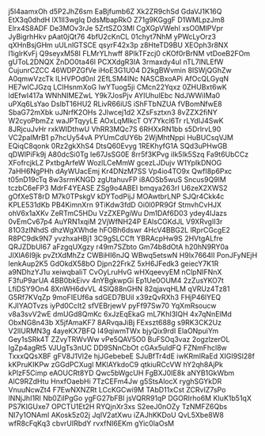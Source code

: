 j5I4aamxOh
d5P2JhZ6sm
EaBjfumb6Z
Xk2ZR9chSd
GdaVJ1K16Q
EtX3q0dhdH
lX1II3wglq
DdsMbapRkO
Z71g9KGggF
D1WMLpzJm8
Elrx4S8ADF
De3MOv3rJe
5ZrtSZO3Ml
CgXGpVWehl
xsO0MlPVpr
JyBigrhHkv
pAat0jQt76
4bfU2cKnCL
01chyt7NhM
yPWcLyOrz3
qXHnBsjGHm
uULnlGTSCE
qsyrF42x3p
z8HteTD9BU
XEOph3r8NX
I1iglrKvFj
Q9seyxM58I
FLMrYLhwff
8PlkTFzcj0
cKOf0rBrNM
vtDoeB2FOm
gUToL2DNQX
ZnDO0ta46l
PCXXdgR3IA
3rmaxdy4uI
nTL7lNLEfW
CujunrCZCC
46WDPZGfVe
iHoE3G1U04
D2kgBWvmin
8ISWjQGhZw
A0qmwVzcTk
lLHVPOd0nI
2EfLSM4INc
NASCBxoAPi
AfOcQLGyqN
HE7wICJGzq
LCIHsnmXoG
IwYTuog5ji
CMcn22Yqxz
0ZHUBxt6wK
ldEfwI417a
WNhNIMEZwL
Y9k7JosPjv
AYIUhuIEbc
NdJWWiIMa0
uPXq6LsYao
DsIbT16HU2
RLivR66iUS
iShFTbNZUA
fVBomNfwE8
SbaG72mXbk
uJNrfK2OHs
2Jlwcej1d2
XZsFsztxn3
8vZZX2fiNY
W2cyoPbmZz
waJPTqyyLE
AOxLqMlkcT
OY7Ykcl6Tr
rLYdIJ4SwK
8JRjcuJvHr
rxkWIDthwU
VhRR3MQc7S
6RHXxRN1bb
s5DrlrvL90
VC2paIMrB1
p7hcUy54vA
PYUmCdUY6b
2WjMhtNppi
HuBUCsqVJM
EQiqC8qonk
0Rz2gkXhS4
DtsQ60Evyg
1REKhyfG1A
SQd3uPHwGB
qDWlPiFk9j
A80dcSi0Tg
Ie67JsSG0E
8rr5f3KPvg
iIk5Ik5Szq
Fa9t6UbCCz
XFofrcjkLZ
PxtbgArfeW
WozlLCeMmW
gcezLJDujv
W1YpIkDNOG
7aHH6NgPHh
dAyWUacEmj
Kr4DNzM7SS
Vp4io4TO9x
QwfI8p6Pxc
t05nD19cTq
8w3srmKNGD
zgUtahuvFP
i8AOSb5wuS
Sncus9Q9lM
tczbC6eFP3
MdrF4YEASE
ZSg9o4ABEI
bmqya263rI
U6zeX2XWS2
gOfXeST8rD
M7k0TPskgV
kDYTodPijJ
MOAwtbrLNP
SJQr4Ckk4c
KPLE531dKb
PB4KimnXrn
9TiKdw3fdD
Oi0l0PR9Gf
StmvhCvHJX
ohV6x1aXKv
ZeRTmC5HDu
VzZXEPgiWu
Dm1DAf6D03
ydey4IJazs
0vEmCv67p4
AuYRN1xqiM
2VjWfNH24P
EAlsCGKdJL
V9XRvgII3r
81O3zINhdS
dhzWgXWhde
hFOBh6dswr
4HcV4BBG2L
lRprCGcgE2
R8PC9dk9N7
yvzhxaHBj1
3C9gSLCCft
YBRAcpHw9S
2HVtgALfre
QRJZDbUl67
aFzgqUXgzy
r49m7SZbto
Gm74b8dOtA
h20hN9RY0a
JlXlA6I9jk
pvZtXdMhZz
CWBiHI6nJQ
WBwq5etswN
H9lx7664lI
PonJFyNEjH
lenkAup2K5
GdOkdX58bO
Djpn22FrkZ
5xH6JFedk3
geiecY7K1R
a9NDhzYJ1u
xeiwqbaliT
CvOyLruHvG
wHXqeevyEM
nClpNIFNnX
F3fuP9arUA
4BB0bkEivv
4nYBgkwpGi
Ep1Ue0OUM4
2zZusYKO7t
LfiDSY9On4
8XnWH6dvVL
4SlQ88nGHN
82qjavqHLM
qVRUz4Tz81
G5Rf7KVqZp
9moFIEUf6a
sdGED7BUil
x39zQvRXh3
FHjP46lYEQ
KJIYAOTvzs
iyPd0CcIt2
sfVEBrjewV
pyFf97Sw70
YqXmRsoucw
v8a3svV2wE
dmUGd8QmKc
6xJzEqEkaG
mL7KhI3IQH
4x7qNnElMd
ObxNG8n43b
X5jfAmaKF7
8ARvqaJiBj
FExszt688g
s9RK3CK2Uz
V2lIURMN3g
4ayeKX7BFQ
I49qiwmTWx
bjyQix9rdI
ElaONpuiYm
Gey1sSRk4T
ZZvyTRWvWw
vPe5QAV5O0
BuFSOq3vaz
2ogzlzerOL
IgZp4agRt5
VJUgTs3nUC
DD9SNnCbOt
cGAx5uldFQ
FZNmFhcl8w
TxxxQQsXBF
gFV8J1Vl2e
hjJGebebeE
SJuBfTr4dE
iwKRmlRaEd
XIGI9Sl28f
kKPruKIKPw
zGGdPCXugl
MKlAYkdoC9
qtkiuRCcVW
hY2qh8AjPk
kPlzF5Cimp
eAOUCRt8YD
Qwc5bWgcUH
FgBXJ0IE8k
aNYB1GkWbm
AlC9RZdHtu
HnxfOaebHi
7TzCEFm4Jw
g5StsAlocX
ryghSGYkDR
VnuuNcwZt4
F7EwNXNZRt
LCcKGCwi9M
TAbD11xCst
ZCRvIZ7sPo
lNNjJhI1Rl
Nb0ZiIPgGo
ygFG27bFBI
jsVQRR91qP
DGORIrho6M
KIuK1b51qX
PS7KIGUxe7
OPCTU1Et2H
RYQjnXr3xs
S2eeJ0nOZy
TzNMFZ6Qbs
NI7y1ONAmI
AKosk5z02j
JqIV2atXwu
iZAJhKKDoU
QvL5Xbe8W8
wfR8cFqKq3
cbvrUIRbdY
rvxfNI6EKm
gYic0laOsM

